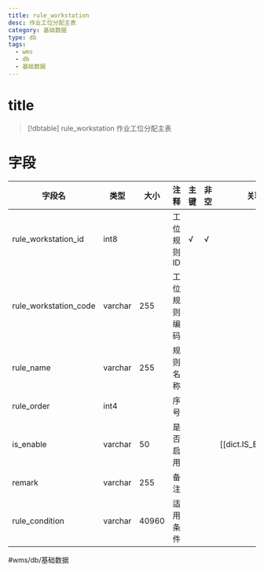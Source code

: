 ```yaml
---
title: rule_workstation
desc: 作业工位分配主表
category: 基础数据
type: db
tags:
  - wms
  - db
  - 基础数据
---
```


# title
>[!dbtable] rule_workstation
> 作业工位分配主表

# 字段
| 字段名 | 类型 | 大小 | 注释 | 主键 | 非空 | 关联 |
| --- | --- | --- | --- | --- | --- | --- |
| rule_workstation_id | int8 |  | 工位规则ID | √ | √ |  |
| rule_workstation_code | varchar | 255 | 工位规则编码 |  |  |  |
| rule_name | varchar | 255 | 规则名称 |  |  |  |
| rule_order | int4 |  | 序号 |  |  |  |
| is_enable | varchar | 50 | 是否启用 |  |  | [[dict.IS_ENABLE]] |
| remark | varchar | 255 | 备注 |  |  |  |
| rule_condition | varchar | 40960 | 适用条件 |  |  |  |
#wms/db/基础数据
